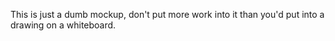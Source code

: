 This is just a dumb mockup, don't put more work into
it than you'd put into a drawing on a whiteboard.
